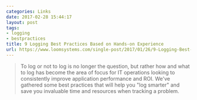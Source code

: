 ```yaml
---
categories: Links
date: 2017-02-28 15:44:17
layout: post
tags:
- logging
- bestpractices
title: 9 Logging Best Practices Based on Hands-on Experience
url: https://www.loomsystems.com/single-post/2017/01/26/9-Logging-Best-Practices-Based-on-Hands-on-Experience
---
```


> To log or not to log is no longer the question, but rather how and what to log has become the area of focus for IT operations looking to consistently improve application performance and ROI. We've gathered some best practices that will help you "log smarter" and save you invaluable time and resources when tracking a problem.